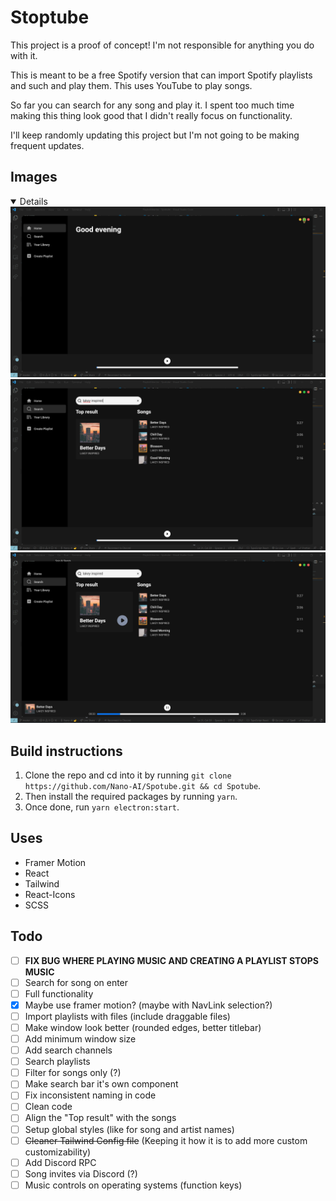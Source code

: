 # Stoptube

This project is a proof of concept! I'm not responsible for anything you do with it.

This is meant to be a free Spotify version that can import Spotify playlists and such and play them. This uses YouTube to play songs.

So far you can search for any song and play it. I spent too much time making this thing look good that I didn't really focus on functionality.

I'll keep randomly updating this project but I'm not going to be making frequent updates.

## Images

<details open>
  <img src="https://raw.githubusercontent.com/Nano-AI/Spotube/master/git_images/SC3.png" />
  <img src="https://raw.githubusercontent.com/Nano-AI/Spotube/master/git_images/SC2.png" />
  <img src="https://raw.githubusercontent.com/Nano-AI/Spotube/master/git_images/SC1.png" />
</details>

## Build instructions

1. Clone the repo and cd into it by running `git clone https://github.com/Nano-AI/Spotube.git && cd Spotube`.
2. Then install the required packages by running `yarn`.
3. Once done, run `yarn electron:start`.

## Uses

- Framer Motion
- React
- Tailwind
- React-Icons
- SCSS

## Todo
- [ ] **FIX BUG WHERE PLAYING MUSIC AND CREATING A PLAYLIST STOPS MUSIC**
- [ ] Search for song on enter
- [ ] Full functionality
- [x] Maybe use framer motion? (maybe with NavLink selection?)
- [ ] Import playlists with files (include draggable files)
- [ ] Make window look better (rounded edges, better titlebar)
- [ ] Add minimum window size
- [ ] Add search channels
- [ ] Search playlists
- [ ] Filter for songs only (?)
- [ ] Make search bar it's own component
- [ ] Fix inconsistent naming in code
- [ ] Clean code
- [ ] Align the "Top result" with the songs
- [ ] Setup global styles (like for song and artist names)
- [ ] ~~Cleaner Tailwind Config file~~ (Keeping it how it is to add more custom customizability)
- [ ] Add Discord RPC
- [ ] Song invites via Discord (?)
- [ ] Music controls on operating systems (function keys)
